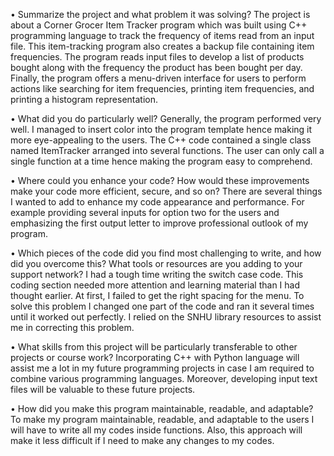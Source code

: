 •	Summarize the project and what problem it was solving?
The project is about a Corner Grocer Item Tracker program which was built using C++ programming language to track the frequency of items read from an input file. This item-tracking program also creates a backup file containing item frequencies. The program reads input files to develop a list of products bought along with the frequency the product has been bought per day. Finally, the program offers a menu-driven interface for users to perform actions like searching for item frequencies, printing item frequencies, and printing a histogram representation.

•	What did you do particularly well?
Generally, the program performed very well. I managed to insert color into the program template hence making it more eye-appealing to the users. The C++ code contained a single class named ItemTracker arranged into several functions. The user can only call a single function at a time hence making the program easy to comprehend.

•	Where could you enhance your code? How would these improvements make your code more efficient, secure, and so on?
There are several things I wanted to add to enhance my code appearance and performance.  For example providing several inputs for option two for the users and emphasizing the first output letter to improve professional outlook of my program. 

•	Which pieces of the code did you find most challenging to write, and how did you overcome this? What tools or resources are you adding to your support network?
I had a tough time writing the switch case code. This coding section needed more attention and learning material than I had thought earlier. At first, I failed to get the right spacing for the menu. To solve this problem I changed one part of the code and ran it several times until it worked out perfectly. I relied on the SNHU library resources to assist me in correcting this problem.

•	What skills from this project will be particularly transferable to other projects or course work?
Incorporating C++ with Python language will assist me a lot in my future programming projects in case I am required to combine various programming languages. Moreover, developing input text files will be valuable to these future projects. 

•	How did you make this program maintainable, readable, and adaptable?
To make my program maintainable, readable, and adaptable to the users I will have to write all my codes inside functions. Also, this approach will make it less difficult if I need to make any changes to my codes.




